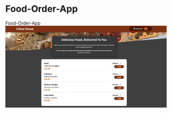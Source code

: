 # Food-Order-App
Food-Order-App
![Screenshot of Food Order App](https://github.com/JahongLiu/Food-Order-App/blob/main/public/screenshot.png?raw=true)
